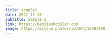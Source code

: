 ```yaml
---
title: sample1
date: 2022-11-15
subtitle: Sample 1
link: https://benjiaomodular.com
image: https://picsum.photos/id/204/1600/900
---
```

